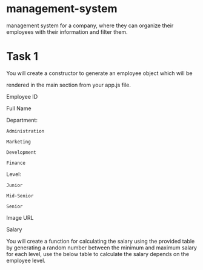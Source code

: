 # management-system

management system for a company, where they can organize their employees with their information and filter them.

# Task 1 
You will create a constructor to generate an employee object which will be 

rendered in the main section from your app.js file.

Employee ID

Full Name

Department: 

    Administration

    Marketing

    Development

    Finance

Level: 

    Junior

    Mid-Senior

    Senior

Image URL

Salary




You will create a function for calculating the 
salary using the provided table by generating 
a random number between the minimum and 
maximum salary for each level, 
use the below table to calculate the salary depends on the employee level.